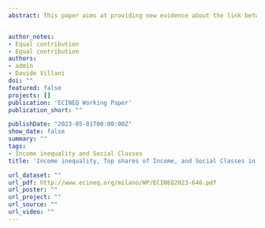 ```yaml
---
abstract: This paper aims at providing new evidence about the link between personal and functional distribution and top-shares composition. We apply a novel class scheme based on two key features of contemporary capitalism i.e., individuals/households receiving multiple types of incomes, and the role of managers. The empirical application in Germany, Spain, and Italy over the period 2000-2017 reveals two main results. First, we observe a direct link between personal and functional distributions. In particular, a marginal increase in wages received by labourers would reduce inequality, whereas those received by capitalist households would increasing it. Second, we find that a significant portion of labour income at the top of the income distribution corresponds to wages received by capitalist households. We conclude that although the linear correspondence between income source and class location is more blurred today than it was 200 years ago, a class divide is still clear.


author_notes:
- Equal contribution
- Equal contribution
authors:
- admin
- Davide Villani
doi: ""
featured: false
projects: []
publication: 'ECINEQ Working Paper'
publication_short: ""

publishDate: "2023-05-01T00:00:00Z"
show_date: false
summary: ""
tags: 
- Income inequality and Social Classes
title: 'Income inequality, Top shares of Income, and Social Classes in the 21st Century'

url_dataset: ""
url_pdf: http://www.ecineq.org/milano/WP/ECINEQ2023-646.pdf
url_poster: ""
url_project: ""
url_source: ""
url_video: ""
---
```




